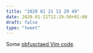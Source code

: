 ```yaml
---
title: "2020 01 21 12 29 49"
date: 2020-01-21T12:29:50+01:00
draft: false
type: "tweet"
---
```

Some [obfusctaed Vim code](https://www.linusakesson.net/programming/vim/index.php).
